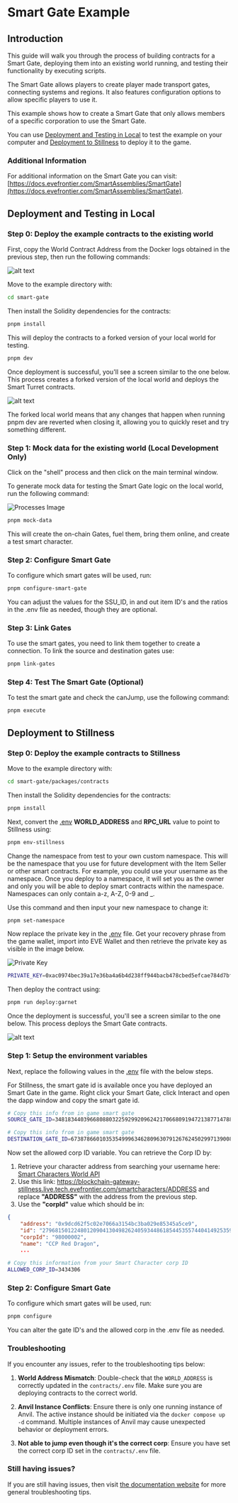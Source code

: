 # Smart Gate Example

## Introduction
This guide will walk you through the process of building contracts for a Smart Gate, deploying them into an existing world running, and testing their functionality by executing scripts.

The Smart Gate allows players to create player made transport gates, connecting systems and regions. It also features configuration options to allow specific players to use it. 

This example shows how to create a Smart Gate that only allows members of a specific corporation to use the Smart Gate.

You can use [Deployment and Testing in Local](#Local) to test the example on your computer and [Deployment to Stillness](#Stillness) to deploy it to the game.

### Additional Information

For additional information on the Smart Gate you can visit: [https://docs.evefrontier.com/SmartAssemblies/SmartGate](https://docs.evefrontier.com/SmartAssemblies/SmartGate).

## Deployment and Testing in Local<a id='Local'></a>
### Step 0: Deploy the example contracts to the existing world
First, copy the World Contract Address from the Docker logs obtained in the previous step, then run the following commands:

![alt text](../readme-imgs/docker-deployment.png)

Move to the example directory with:

```bash
cd smart-gate
```

Then install the Solidity dependencies for the contracts:
```bash
pnpm install
```

This will deploy the contracts to a forked version of your local world for testing.
```bash
pnpm dev
```

Once deployment is successful, you'll see a screen similar to the one below. This process creates a forked version of the local world and deploys the Smart Turret contracts.

![alt text](../readme-imgs/deploy.png)

The forked local world means that any changes that happen when running pnpm dev are reverted when closing it, allowing you to quickly reset and try something different.

### Step 1: Mock data for the existing world **(Local Development Only)**
Click on the "shell" process and then click on the main terminal window. 

To generate mock data for testing the Smart Gate logic on the local world, run the following command:

![Processes Image](../readme-imgs/processes.png)

```bash
pnpm mock-data
```

This will create the on-chain Gates, fuel them, bring them online, and create a test smart character.

### Step 2: Configure Smart Gate
To configure which smart gates will be used, run:

```bash
pnpm configure-smart-gate
```

You can adjust the values for the SSU_ID, in and out item ID's and the ratios in the .env file as needed, though they are optional.

### Step 3: Link Gates
To use the smart gates, you need to link them together to create a connection. To link the source and destination gates use:

```bash copy
pnpm link-gates
```

### Step 4: Test The Smart Gate (Optional)
To test the smart gate and check the canJump, use the following command:

```bash
pnpm execute
```

## Deployment to Stillness<a id='Stillness'></a>
### Step 0: Deploy the example contracts to Stillness
Move to the example directory with:

```bash
cd smart-gate/packages/contracts
```

Then install the Solidity dependencies for the contracts:
```bash
pnpm install
```

Next, convert the [.env](./packages/contracts/.env) **WORLD_ADDRESS** and **RPC_URL** value to point to Stillness using: 

```bash
pnpm env-stillness
```

Change the namespace from test to your own custom namespace. This will be the namespace that you use for future development with the Item Seller or other smart contracts. For example, you could use your username as the namespace. Once you deploy to a namespace, it will set you as the owner and only you will be able to deploy smart contracts within the namespace. Namespaces can only contain a-z, A-Z, 0-9 and _.

Use this command and then input your new namespace to change it:

```bash
pnpm set-namespace
```

Now replace the private key in the [.env](./packages/contracts/.env) file. Get your recovery phrase from the game wallet, import into EVE Wallet and then retrieve the private key as visible in the image below.

![Private Key](../readme-imgs/private-key.png)

```bash
PRIVATE_KEY=0xac0974bec39a17e36ba4a6b4d238ff944bacb478cbed5efcae784d7bf4f2ff80
```

Then deploy the contract using:

```bash
pnpm run deploy:garnet
```

Once the deployment is successful, you'll see a screen similar to the one below. This process deploys the Smart Gate contracts. 

![alt text](../readme-imgs/deploy.png)

### Step 1: Setup the environment variables 
Next, replace the following values in the [.env](./packages/contracts/.env) file with the below steps.

For Stillness, the smart gate id is available once you have deployed an Smart Gate in the game. Right click your Smart Gate, click Interact and open the dapp window and copy the smart gate id.

```bash
# Copy this info from in game smart gate
SOURCE_GATE_ID=34818344039668088032259299209624217066809194721387714788472158182502870248994

# Copy this info from in game smart gate
DESTINATION_GATE_ID=67387866010353549996346280963079126762450299713900890730943797543376801696007
```

Now set the allowed corp ID variable. You can retrieve the Corp ID by:
1. Retrieve your character address from searching your username here: [Smart Characters World API](https://blockchain-gateway-stillness.live.tech.evefrontier.com/smartcharacters)
2. Use this link: https://blockchain-gateway-stillness.live.tech.evefrontier.com/smartcharacters/ADDRESS and replace **"ADDRESS"** with the address from the previous step.
3. Use the **"corpId"** value which should be in:
```json
{
    "address": "0x9dcd62f5c02e7066a3154bc3ba029e85345a5ce9",
    "id": "27968150122480120904130498262405934486185445355744041492535994892832439518842",
    "corpId": "98000002",
    "name": "CCP Red Dragon",
    ...
```

```bash
# Copy this information from your Smart Character corp ID
ALLOWED_CORP_ID=3434306
```

### Step 2: Configure Smart Gate
To configure which smart gates will be used, run:

```bash
pnpm configure
```

You can alter the gate ID's and the allowed corp in the .env file as needed.

### Troubleshooting

If you encounter any issues, refer to the troubleshooting tips below:

1. **World Address Mismatch**: Double-check that the `WORLD_ADDRESS` is correctly updated in the `contracts/.env` file. Make sure you are deploying contracts to the correct world.
   
2. **Anvil Instance Conflicts**: Ensure there is only one running instance of Anvil. The active instance should be initiated via the `docker compose up -d` command. Multiple instances of Anvil may cause unexpected behavior or deployment errors.

3. **Not able to jump even though it's the correct corp**: Ensure you have set the correct corp ID set in the `contracts/.env` file.  

### Still having issues?
If you are still having issues, then visit [the documentation website](https://docs.evefrontier.com/Troubleshooting) for more general troubleshooting tips.